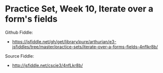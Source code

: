 # Practice Set, Week 10, Iterate over a form's fields

Github Fiddle:
- https://jsfiddle.net/gh/get/library/pure/arthurian/e3-jsfiddles/tree/master/practice-sets/iterate-over-a-forms-fields-4nflkr8b/

Source Fiddle:
- http://jsfiddle.net/cscie3/4nfLkr8b/

